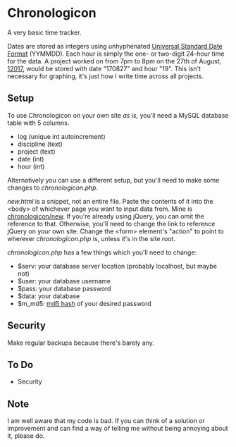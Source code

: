 # Chronologicon

A very basic time tracker.

Dates are stored as integers using unhyphenated [Universal Standard Date Format](https://www.cl.cam.ac.uk/~mgk25/iso-time.html) (YYMMDD). Each hour is simply the one- or two-digit 24-hour time for the data. A project worked on from 7pm to 8pm on the 27th of August, [12017](https://en.wikipedia.org/wiki/Holocene_calendar), would be stored with date "170827" and hour "19". This isn't necessary for graphing, it's just how I write time across all projects.

## Setup

To use Chronologicon on your own site *as is,* you'll need a MySQL database table with 5 columns.

- log (unique int autoincrement)
- discipline (text)
- project (text)
- date (int)
- hour (int)

Alternatively you can use a different setup, but you'll need to make some changes to *chronologicon.php*.

*new.html* is a snippet, not an entire file. Paste the contents of it into the &lt;body&gt; of whichever page you want to input data from. Mine is [chronologicon/new](http://craze.co.uk/chronologicon/new). If you're already using jQuery, you can omit the reference to that. Otherwise, you'll need to change the link to reference jQuery on your own site.
Change the &lt;form&gt; element's "action" to point to wherever *chronologicon.php* is, unless it's in the site root.

*chronologicon.php* has a few things which you'll need to change:

- $serv: your database server location (probably localhost, but maybe not)
- $user: your database username
- $pass: your database password
- $data: your database
- $m_md5: [md5 hash](http://www.miraclesalad.com/webtools/md5.php) of your desired password

## Security

Make regular backups because there's barely any.

## To Do

- Security

## Note

I am well aware that my code is bad. If you can think of a solution or improvement and can find a way of telling me without being annoying about it, please do.
